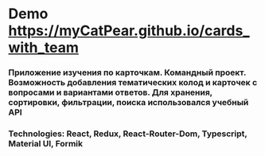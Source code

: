 # Demo https://myCatPear.github.io/cards_with_team

### Приложение изучения по карточкам. Командный проект. Возможность добавления тематических колод и карточек с вопросами и вариантами ответов. Для хранения, сортировки, фильтрации, поиска использовался учебный API

### Technologies: React, Redux, React-Router-Dom, Typescript, Material UI, Formik



